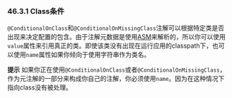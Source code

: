 ### 46.3.1 Class条件

`@ConditionalOnClass`和`@ConditionalOnMissingClass`注解可以根据特定类是否出现来决定配置的包含。由于注解元数据是使用[ASM](http://asm.ow2.org/)来解析的，所以你可以使用`value`属性来引用真正的类。即使该类没有出现在运行应用的classpath下，也可以使用`name`属性如果你倾向于使用字符串作为类名。

**提示** 如果你正在使用`@ConditionalOnClass`或者`@ConditionalOnMissingClass`，作为元注解的一部分来构成你自己的注解，你必须使用`name`。因为在这种情况下指向class没有被处理。
